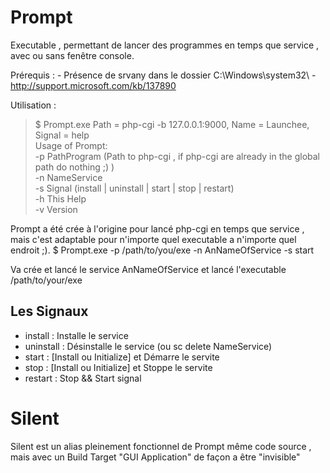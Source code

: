 Prompt
======

Executable , permettant de lancer des programmes en temps que service , avec ou sans fenêtre console.

Prérequis : 
	-	Présence de srvany dans le dossier C:\Windows\system32\ - http://support.microsoft.com/kb/137890
	
Utilisation :
>	$ Prompt.exe
>	Path = php-cgi -b 127.0.0.1:9000, Name = Launchee, Signal = help  
>	Usage of Prompt:  
>		-p  <path>      PathProgram (Path to php-cgi , if php-cgi are already in the global path do nothing ;) )  
>		-n  <name>      NameService  
>		-s  <signal>    Signal (install | uninstall | start | stop | restart)  
>		-h              This Help  
>		-v              Version  
		

Prompt a été crée à l'origine pour lancé php-cgi en temps que service , mais c'est adaptable pour n'importe quel executable a n'importe quel endroit ;).
	$ Prompt.exe -p /path/to/you/exe -n AnNameOfService -s start

Va crée et lancé le service AnNameOfService et lancé l'executable /path/to/your/exe

Les Signaux
-------
* install : Installe le service
* uninstall : Désinstalle le service (ou sc delete NameService)
* start : [Install ou Initialize] et Démarre le servite
* stop : [Install ou Initialize] et Stoppe le servite
* restart : Stop && Start signal

Silent
======

Silent est un alias pleinement fonctionnel de Prompt même code source , mais avec un Build Target "GUI Application" de façon a être "invisible"




